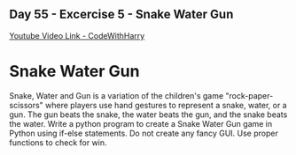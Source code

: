 ## Day 55 - Excercise 5 - Snake Water Gun

[Youtube Video Link - CodeWithHarry](https://youtu.be/dDsh7FT6-0I)

# Snake Water Gun

Snake, Water and Gun is a variation of the children's game "rock-paper-scissors" where players use hand gestures to represent a snake, water, or a gun. The gun beats the snake, the water beats the gun, and the snake beats the water.
Write a python program to create a Snake Water Gun game in Python using if-else statements. Do not create any fancy GUI. Use proper functions to check for win.
